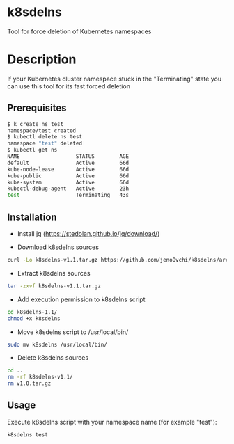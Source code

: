 # k8sdelns
Tool for force deletion of Kubernetes namespaces

# Description

If your Kubernetes cluster namespace stuck in the "Terminating" state you can use this tool for its fast forced deletion

## Prerequisites

```bash
$ k create ns test
namespace/test created
$ kubectl delete ns test
namespace "test" deleted
$ kubectl get ns
NAME                  STATUS        AGE
default               Active        66d
kube-node-lease       Active        66d
kube-public           Active        66d
kube-system           Active        66d
kubectl-debug-agent   Active        23h
test                  Terminating   43s
```

## Installation

- Install jq (https://stedolan.github.io/jq/download/)

- Download k8sdelns sources
```bash
curl -Lo k8sdelns-v1.1.tar.gz https://github.com/jenoOvchi/k8sdelns/archive/v1.1.tar.gz
```
- Extract k8sdelns sources
```bash
tar -zxvf k8sdelns-v1.1.tar.gz
```

- Add execution permission to k8sdelns script
```bash
cd k8sdelns-1.1/
chmod +x k8sdelns
```
- Move k8sdelns script to /usr/local/bin/
```bash
sudo mv k8sdelns /usr/local/bin/
```
- Delete k8sdelns sources
```bash
cd ..
rm -rf k8sdelns-v1.1/
rm v1.0.tar.gz
```

## Usage
Execute k8sdelns script with your namespace name (for example "test"):
```bash
k8sdelns test
```
